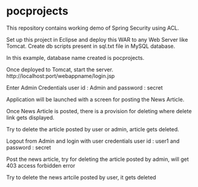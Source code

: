 # pocprojects
This repository contains working demo of Spring Security using ACL.

Set up this project in Eclipse and deploy this WAR to any Web Server like Tomcat. Create db scripts present in sql.txt file in MySQL database. 

In this example, database name created is pocprojects.

Once deployed to Tomcat, start the server.
http://localhost:port/webappname/login.jsp

Enter Admin Credentials user id : Admin and password : secret

Application will be launched with a screen for posting the News Article.

Once News Article is posted, there is a provision for deleting where delete link gets displayed.

Try to delete the article posted by user or admin, article gets deleted.

Logout from Admin and login with user credentials user id : user1 and password : secret

Post the news article, try for deleting the article posted by admin, will get 403 access forbidden error

Try to delete the news artcile posted by user, it gets deleted
